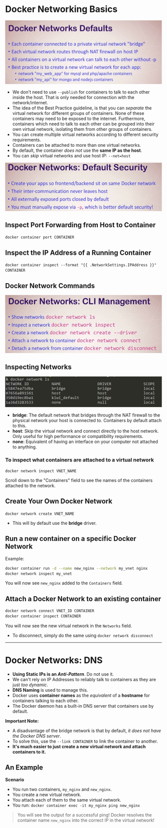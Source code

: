 # Docker Networking Basics

![NetworkDef](./network-default.PNG)

* We don't need to use `--publish` for containers to talk to each other inside the host. That is only needed for connection with the network/internet.
* The idea of the Best Practice guideline, is that you can *separate* the virtual network for different groups of containers. None of these containers may need to be exposed to the internet. Furthermore, containers which need to talk to each other can be grouped into their own virtual network, isolating them from other groups of containers.
* You can create multiple virtual networks according to different security requirements.
* Containers can be attached to more than one virtual networks.
* By default, the container *does not* use the **same IP as the host**.
* You can *skip* virtual networks and use host IP: `--net=host`

![NetworkSecurity](./network-security.PNG)

## Inspect Port Forwarding from Host to Container

`docker container port CONTAINER`

## Inspect the IP Address of a Running Container

`docker container inspect --format "{{ .NetworkSettings.IPAddress }}" CONTAINER`

## Docker Network Commands

![NetworkCmd](./docker-networks-cmds.PNG)

## Inspecting Networks

![NetworkLs](./network-ls.PNG)

* **bridge**: The default network that bridges through the NAT firewall to the physical network your host is connected to. Containers by default attach to this.
* **host**: Skip the virtual network and connect directly to the host network. Only useful for high performance or compatibility requirements.
* **none**: Equivalent of having an interface on your computer not attached to anything.

### To inspect what containers are attached to a virtual network

`docker network inspect VNET_NAME`

Scroll down to the "Containers" field to see the names of the containers attached to the network.

## Create Your Own Docker Network

`docker network create VNET_NAME`

* This will by default use the **bridge** driver.

## Run a new container on a specific Docker Network

Example:

```bash
docker container run -d --name new_nginx --network my_vnet nginx
docker network inspect my_vnet
```

You will now see `new_nginx` added to the `Containers` field.


## Attach a Docker Network to an existing container

```bash
docker network connect VNET_ID CONTAINER
docker container inspect CONTAINER
```

You will now see the new virtual network in the `Networks` field.

* To disconnect, simply do the same using `docker network disconnect`

------------------------------
# Docker Networks: DNS

* **Using Static IPs is an *Anti-Pattern***. Do not use it.
* We can't rely on IP Addresses to reliably talk to containers as they are just *too dynamic*.
* **DNS Naming** is used to manage this.
* Docker uses **container names** as the *equivalent* of a **hostname** for containers talking to each other.
* The Docker daemon has a built-in DNS server that containers use by default.

**Important Note:**

* A disadvantage of the bridge network is that by default, *it does not have the Docker DNS server*.
* To solve this, use the `--link CONTAINER` to link the container to another.
* **It's much easier to just create a new virtual network and attach containers to it.**


## An Example

**Scenario**

* You run two containers, `my_nginx` and `new_nginx`.
* You create a new virtual network.
* You attach each of them to the same virtual network.
* You run: `docker container exec -it my_nginx ping new_nginx`

> You will see the output for a successful ping! Docker resolves the container name `new_nginx` into the correct IP in the virtual network!

